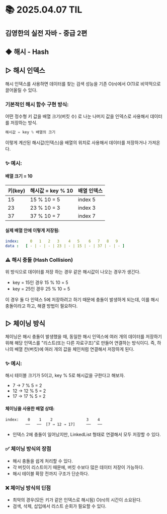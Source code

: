 # 📚 2025.04.07 TIL
## 김영한의 실전 자바 - 중급 2편
##  ◆ 해시 - Hash

## ▷ 해시 인덱스
해시 인덱스를 사용하면 데이터를 찾는 검색 성능을 기존 O(n)에서 O(1)로 
비약적으로 끌어올릴 수 있다.

### 기본적인 해시 함수 구현 방식:
어떤 정수형 키 값을 배열 크기(버킷 수) 로 나눈 나머지 값을 인덱스로 사용해서
데이터를 저장하는 방식.

```java
해시값 = key % 배열의 크기
```
이렇게 계산된 해시값(인덱스)을 배열의 위치로 사용해서 데이터를 저장하거나 가져온다.

### ✨ 예시:
#### 배열 크기 = 10
| 키(key) | 해시값 = key % 10 | 배열 인덱스  |
|--------|----------------|---------|
| 15     | 15 % 10 = 5    | index 5 |
| 23     | 23 % 10 = 3    | index 3 |
| 37     | 37 % 10 = 7    | index 7 |

#### 실제 배열 안에 이렇게 저장됨:
```yaml
index:     0   1   2   3    4   5    6   7   8   9
data :   [ - | - | - | 23 | - | 15 | - | 37 | - | - ]
```
### ⚠️ 해시 충돌 (Hash Collision)
위 방식으로 데이터를 저장 하는 경우 같은 해시값이 나오는 경우가 생긴다.
- key = 15인 경우 15 % 10 = 5
- key = 25인 경우 25 % 10 = 5

이 경우 둘 다 인덱스 5에 저장하려고 하기 때문에 충돌이 발생하게 되는데,
이를 해시 충돌이라고 하고, 해결 방법이 필요하다.

## ▷ 체이닝 방식
체이닝은 해시 충돌이 발생했을 때, 동일한 해시 인덱스에 여러 개의 데이터를 
저장하기 위해 해당 인덱스를 "리스트(또는 다른 자료구조)"로 만들어 연결하는 방식이디.
즉, 하나의 배열 칸(버킷)에 여러 개의 값을 체인처럼 연결해서 저장하게 된다.

### ✨ 예시:
해시 테이블 크기가 5이고, key % 5로 해시값을 구한다고 해보자.
- 7 → 7 % 5 = 2
- 12 → 12 % 5 = 2
- 17 → 17 % 5 = 2

#### 체이닝을 사용한 배열 상태:
```diff
index:    0    1    2               3    4
         ──   ──  [7 → 12 → 17]     ──   ──
```
- 인덱스 2에 충돌이 일어났지만, LinkedList 형태로 연결해서 모두 저장할 수 있다.

### ✅ 체이닝 방식의 장점
- 해시 충돌을 쉽게 처리할 수 있다.
- 각 버킷이 리스트이기 때문에, 버킷 수보다 많은 데이터 저장이 가능하다.
- 해시 테이블 확장 전까지 구조가 단순하다.

### ❌ 체이닝 방식의 딘점
- 최악의 경우(모든 키가 같은 인덱스로 해시됨) O(n)의 시간이 소요된다.
- 검색, 삭제, 삽입에서 리스트 순회가 필요할 수 있다.






